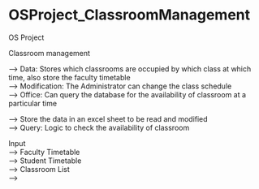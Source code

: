 # OSProject_ClassroomManagement

OS Project 

Classroom management

--> Data: Stores which classrooms are occupied by which class at which time, also store the faculty timetable<br>
--> Modification: The Administrator can change the class schedule<br>
--> Office: Can query the database for the availability of classroom at a particular time<br>

--> Store the data in an excel sheet to be read and modified<br>
--> Query: Logic to check the availability of classroom<br>

Input<br>
--> Faculty Timetable<br>
--> Student Timetable<br>
--> Classroom List<br>
--> 
